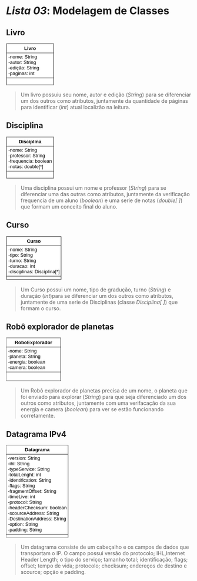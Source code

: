 # *Lista 03*: Modelagem de Classes

## Livro

![UML Livro](Livro.png)

> Um livro possuiu seu nome, autor e edição (*String*) para se diferenciar um dos outros como atributos, juntamente da quantidade de páginas para identificar (*int*) atual localizão na leitura.

## Disciplina

![UML Disciplina](Disciplina.png)

> Uma disciplina possui um nome e professor (*String*) para se diferenciar uma das outras como atributos, juntamente da verificação frequencia de um aluno (*boolean*) e uma serie de notas (*double[ ]*) que formam um conceito final do aluno.

## Curso

![UML Curso](Curso.png)

> Um Curso possui um nome, tipo de gradução, turno (*String*) e duração (*int*)para se diferenciar um dos outros como atributos, juntamente de uma serie de Disciplinas (classe *Disciplina[ ]*) que formam o curso.

## Robô explorador de planetas

![UML RoboExplorador](RoboExplorador.png)

> Um Robô explorador de planetas precisa de um nome, o planeta que foi enviado para explorar (*String*) para que seja diferenciado um dos outros como atributos, juntamente com uma verifacação da sua energia e camera (*boolean*) para ver se estão funcionando corretamente.

## Datagrama IPv4

![UML Datagrama](Datagrama.png)

> Um datagrama consiste de um cabeçalho e os campos de dados que transportam o IP. O campo possui versão do protocolo; IHL,Internet Header Length; o tipo do serviço; tamanho total; identificação; flags; offset; tempo de vida; protocolo; checksum; endereços de destino e scource; opção e padding.
